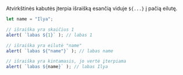 
Atvirkštinės kabutės įterpia išraišką esančią viduje `${...}` į pačią eilutę.

```js run
let name = "Ilya";

// išraiška yra skaičius 1
alert( `labas ${1}` ); // labas 1

// išraiška yra eilutė "name"
alert( `labas ${"name"}` ); // labas name

// išraiška yra kintamasis, jo vertė įterpiama
alert( `labas ${name}` ); // labas Ilya
```
